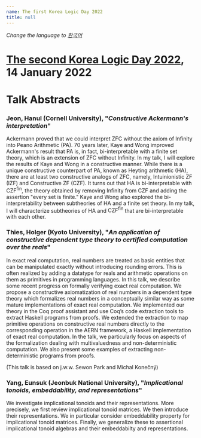 ```yaml
---
name: The first Korea Logic Day 2022
title: null
---
```


_Change the language to [한국어](https://korealogicday.org/2022/index_kr.html)_

# [The second Korea Logic Day 2022](https://korealogicday.org/2022), 14 January 2022

# Talk Abstracts

<p id="abstract-Yang-Eunsuk"></p>

### Jeon, Hanul (Cornell University), "_Constructive Ackermann's interpretation_"

Ackermann proved that we could interpret $\mathsf{ZFC}$ without the axiom of Infinity into Peano Arithmetic ($\mathsf{PA}$). 70 years later, Kaye and Wong improved Ackermann's result that $\mathsf{PA}$ is, in fact, bi-interpretable with a finite set theory, which is an extension of $\mathsf{ZFC}$ without Infinity.
 In my talk, I will explore the results of Kaye and Wong in a constructive manner. While there is a unique constructive counterpart of $\mathsf{PA}$, known as Heyting arithmetic ($\mathsf{HA}$), there are at least two constructive analogs of $\mathsf{ZFC}$, namely, Intuinionistic $\mathsf{ZF}$ ($\mathsf{IZF}$) and Constructive $\mathsf{ZF}$ ($\mathsf{CZF}$). It turns out that $\mathsf{HA}$ is bi-interpretable with $\mathsf{CZF^{fin}}$, the theory obtained by removing Infinity from $\mathsf{CZF}$ and adding the assertion "every set is finite."
 Kaye and Wong also explored the bi-interpretability between subtheories of $\mathsf{HA}$ and a finite set theory. In my talk, I will characterize subtheories of $\mathsf{HA}$ and $\mathsf{CZF^{fin}}$ that are bi-interpretable with each other.


### Thies, Holger (Kyoto University), "_An application of constructive dependent type theory to certified computation over the reals_"

In exact real computation, real numbers are treated as basic entities that can be manipulated exactly without introducing rounding errors.
This is often realized by adding a datatype for reals and arithmetic operations on them as primitives in programming languages.
In this talk, we describe some recent progress on formally verifying exact real computation.
We propose a constructive axiomatization of real numbers in a dependent type theory which formalizes real numbers in a conceptually similar way as some mature implementations of exact real computation.
We implemented our theory in the Coq proof assistant and use Coq’s code extraction tools to extract Haskell programs from proofs.
We extended the extraction to map primitive operations on constructive real numbers directly to the corresponding operation in the AERN framework, a Haskell implementation of exact real computation.
In the talk, we particularly focus on aspects of the formalization dealing with multivaluedness and non-deterministic computation.
We also present some examples of extracting non-deterministic programs from proofs.

(This talk is based on j.w.w. Sewon Park and Michal Konečný)



### Yang, Eunsuk (Jeonbuk National University), "_Implicational tonoids, embeddability, and representations_"

We investigate implicational tonoids and their representations. More precisely, we first review implicational tonoid matrices. We then introduce their representations. We in particular consider embeddability property for implicational tonoid matrices. Finally, we generalize these to assertional implicational tonoid algebras and their embeddabilty and representations.


